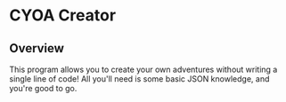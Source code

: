 # CYOA Creator

## Overview

This program allows you to create your own adventures without writing a single line of code! All you'll need is some basic JSON knowledge, and you're good to go.

<!-- ## Development

If you want to help with making this project even better, you'll need Python 3.8 or greater, and you will also need Git. -->